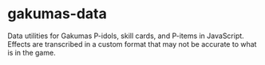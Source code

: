 # gakumas-data

Data utilities for Gakumas P-idols, skill cards, and P-items in JavaScript.
Effects are transcribed in a custom format that may not be accurate to what is in the game.
